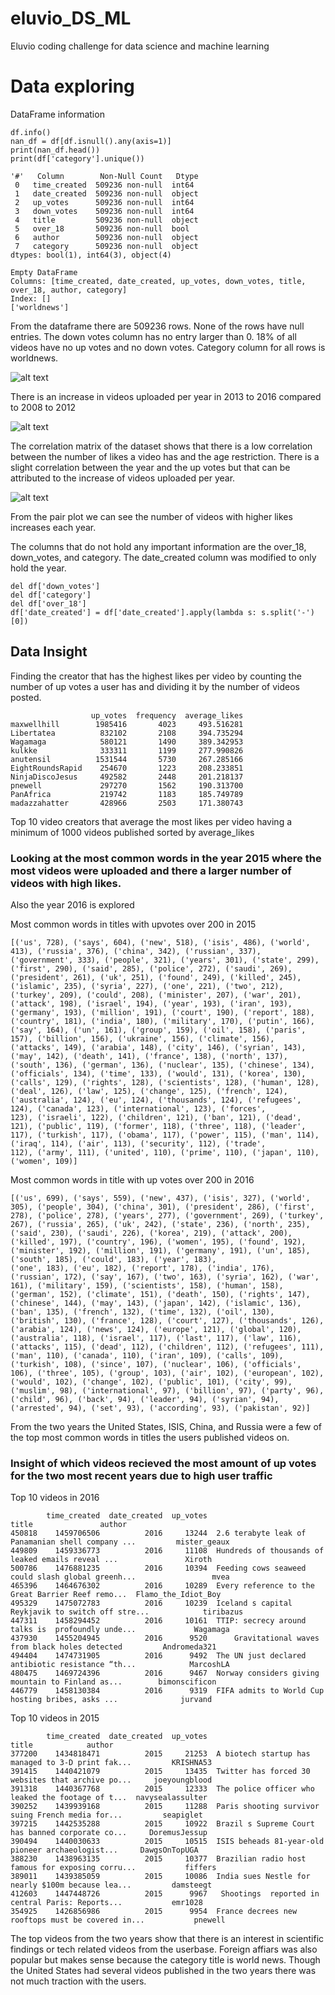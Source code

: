 # eluvio_DS_ML
Eluvio coding challenge for data science and machine learning 

# Data exploring
DataFrame information
```
df.info()
nan_df = df[df.isnull().any(axis=1)]
print(nan_df.head())
print(df['category'].unique())

'#'   Column        Non-Null Count   Dtype 
 0   time_created  509236 non-null  int64
 1   date_created  509236 non-null  object
 2   up_votes      509236 non-null  int64 
 3   down_votes    509236 non-null  int64 
 4   title         509236 non-null  object
 5   over_18       509236 non-null  bool
 6   author        509236 non-null  object
 7   category      509236 non-null  object
dtypes: bool(1), int64(3), object(4)

Empty DataFrame
Columns: [time_created, date_created, up_votes, down_votes, title, over_18, author, category]
Index: []
['worldnews']
```
From the dataframe there are 509236 rows. None of the rows have null entries. The down votes column has no entry larger than 0.
18% of all videos have no up votes and no down votes. Category column for all rows is worldnews.

![alt text](https://github.com/nemanjarajic/eluvio_DS_ML/blob/main/uploads%20per%20year.png)

There is an increase in videos uploaded per year in 2013 to 2016 compared to 2008 to 2012

![alt text](https://github.com/nemanjarajic/eluvio_DS_ML/blob/main/correlation%20matrix.png)

The correlation matrix of the dataset shows that there is a low correlation between the number of likes a video has and the age restriction.
There is a slight correlation between the year and the up votes but that can be attributed to the increase of videos uploaded per year.

![alt text](https://github.com/nemanjarajic/eluvio_DS_ML/blob/main/pairplot.png)

From the pair plot we can see the number of videos with higher likes increases each year.

The columns that do not hold any important information are the over_18, down_votes, and category.
The date_created column was modified to only hold the year.
```
del df['down_votes']
del df['category']
del df['over_18']
df['date_created'] = df['date_created'].apply(lambda s: s.split('-')[0])
```
## Data Insight

Finding the creator that has the highest likes per video by counting the number of up votes a user has and dividing it by the number of videos posted.

```
                  up_votes  frequency  average_likes
maxwellhill        1985416       4023     493.516281
Libertatea          832102       2108     394.735294
Wagamaga            580121       1490     389.342953
kulkke              333311       1199     277.990826
anutensil          1531544       5730     267.285166
EightRoundsRapid    254670       1223     208.233851
NinjaDiscoJesus     492582       2448     201.218137
pnewell             297270       1562     190.313700
PanAfrica           219742       1183     185.749789
madazzahatter       428966       2503     171.380743
```

Top 10 video creators that average the most likes per video having a minimum of 1000 videos published sorted by average_likes

### Looking at the most common words in the year 2015 where the most videos were uploaded and there a larger number of videos with high likes.
Also the year 2016 is explored

Most common words in titles with upvotes over 200 in 2015
```
[('us', 728), ('says', 604), ('new', 518), ('isis', 486), ('world', 413), ('russia', 376), ('china', 342), ('russian', 337), ('government', 333), ('people', 321), ('years', 301), ('state', 299), ('first', 290), ('said', 285), ('police', 272), ('saudi', 269), ('president', 261), ('uk', 251), ('found', 249), ('killed', 245), ('islamic', 235), ('syria', 227), ('one', 221), ('two', 212), ('turkey', 209), ('could', 208), ('minister', 207), ('war', 201), ('attack', 198), ('israel', 194), ('year', 193), ('iran', 193), ('germany', 193), ('million', 191), ('court', 190), ('report', 188), ('country', 181), ('india', 180), ('military', 170), ('putin', 166), ('say', 164), ('un', 161), ('group', 159), ('oil', 158), ('paris', 157), ('billion', 156), ('ukraine', 156), ('climate', 156), ('attacks', 149), ('arabia', 148), ('city', 146), ('syrian', 143), ('may', 142), ('death', 141), ('france', 138), ('north', 137), ('south', 136), ('german', 136), ('nuclear', 135), ('chinese', 134), ('officials', 134), ('time', 133), ('would', 131), ('korea', 130), ('calls', 129), ('rights', 128), ('scientists', 128), ('human', 128), ('deal', 126), ('law', 125), ('change', 125), ('french', 124), ('australia', 124), ('eu', 124), ('thousands', 124), ('refugees', 124), ('canada', 123), ('international', 123), ('forces', 
123), ('israeli', 122), ('children', 121), ('ban', 121), ('dead', 121), ('public', 119), ('former', 118), ('three', 118), ('leader', 117), ('turkish', 117), ('obama', 117), ('power', 115), ('man', 114), ('iraq', 114), ('air', 113), ('security', 112), ('trade', 
112), ('army', 111), ('united', 110), ('prime', 110), ('japan', 110), ('women', 109)]
```
Most common words in title with up votes over 200 in 2016
```
[('us', 699), ('says', 559), ('new', 437), ('isis', 327), ('world', 305), ('people', 304), ('china', 301), ('president', 286), ('first', 278), ('police', 278), ('years', 277), ('government', 269), ('turkey', 267), ('russia', 265), ('uk', 242), ('state', 236), ('north', 235), ('said', 230), ('saudi', 226), ('korea', 219), ('attack', 200), ('killed', 197), ('country', 196), ('women', 195), ('found', 192), ('minister', 192), ('million', 191), ('germany', 191), ('un', 185), ('south', 185), ('could', 183), ('year', 183), 
('one', 183), ('eu', 182), ('report', 178), ('india', 176), ('russian', 172), ('say', 167), ('two', 163), ('syria', 162), ('war', 161), ('military', 159), ('scientists', 158), ('human', 158), ('german', 152), ('climate', 151), ('death', 150), ('rights', 147), ('chinese', 144), ('may', 143), ('japan', 142), ('islamic', 136), ('ban', 135), ('french', 132), ('time', 132), ('oil', 130), ('british', 130), ('france', 128), ('court', 127), ('thousands', 126), ('arabia', 124), ('news', 124), ('europe', 121), ('global', 120), ('australia', 118), ('israel', 117), ('last', 117), ('law', 116), ('attacks', 115), ('dead', 112), ('children', 112), ('refugees', 111), ('man', 110), ('canada', 110), ('iran', 109), ('calls', 109), ('turkish', 108), ('since', 107), ('nuclear', 106), ('officials', 106), ('three', 105), ('group', 103), ('air', 102), ('european', 102), ('would', 102), ('change', 102), ('public', 101), ('city', 99), ('muslim', 98), ('international', 97), ('billion', 97), ('party', 96), ('child', 96), ('back', 94), ('leader', 94), ('syrian', 94), ('arrested', 94), ('set', 93), ('according', 93), ('pakistan', 92)]
```
From the two years the United States, ISIS, China, and Russia were a few of the top most common words in titles the users published videos on.

### Insight of which videos recieved the most amount of up votes for the two most recent years due to high user traffic

Top 10 videos in 2016
```
        time_created  date_created  up_votes                                              title               author
450818    1459706506          2016     13244  2.6 terabyte leak of Panamanian shell company ...         mister_geaux
449809    1459336773          2016     11108  Hundreds of thousands of leaked emails reveal ...               Xiroth
500786    1476881235          2016     10394  Feeding cows seaweed could slash global greenh...                 mvea
465396    1464676302          2016     10289  Every reference to the Great Barrier Reef remo...  Flamo_the_Idiot_Boy
495329    1475072783          2016     10239  Iceland s capital Reykjavik to switch off stre...            tiribazus
447311    1458294452          2016     10161  TTIP: secrecy around talks is  profoundly unde...             Wagamaga
437930    1455204945          2016      9520      Gravitational waves from black holes detected         Andromeda321
494404    1474731905          2016      9492  The UN just declared antibiotic resistance “th...            MarcoshLA
480475    1469724396          2016      9467  Norway considers giving mountain to Finland as...        bimonscificon
446779    1458130384          2016      9319  FIFA admits to World Cup hosting bribes, asks ...              jurvand
```

Top 10 videos in 2015
```
        time_created  date_created  up_votes                                              title            author
377200    1434818471          2015     21253  A biotech startup has managed to 3-D print fak...         KRISHNA53
391415    1440421079          2015     13435  Twitter has forced 30 websites that archive po...     joeyoungblood
391318    1440367768          2015     12333  The police officer who leaked the footage of t...  navysealassulter
390252    1439939168          2015     11288  Paris shooting survivor suing French media for...         seapiglet
397215    1442535288          2015     10922  Brazil s Supreme Court has banned corporate co...     DoremusJessup
390494    1440030633          2015     10515  ISIS beheads 81-year-old pioneer archaeologist...     DawgsOnTopUGA
388230    1438963135          2015     10377  Brazilian radio host famous for exposing corru...           fiffers
389011    1439385059          2015     10086  India sues Nestle for nearly $100m because lea...         damsteegt
412603    1447448726          2015      9967   Shootings  reported in central Paris: Reports...           emr1028
354925    1426856986          2015      9954  France decrees new rooftops must be covered in...           pnewell
```

The top videos from the two years show that there is an interest in scientific findings or tech related videos from the userbase.
Foreign affiars was also popular but makes sense because the category title is world news.
Though the United States had several videos published in the two years there was not much traction with the users.

